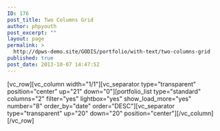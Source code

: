 ```yaml
---
ID: 176
post_title: Two Columns Grid
author: phpyouth
post_excerpt: ""
layout: page
permalink: >
  http://dpws-demo.site/GODIS/portfolio/with-text/two-columns-grid
published: true
post_date: 2013-10-07 14:47:52
---
```

[vc_row][vc_column width="1/1"][vc_separator type="transparent" position="center" up="21" down="0"][portfolio_list type="standard" columns="2" filter="yes" lightbox="yes" show_load_more="yes" number="8" order_by="date" order="DESC"][vc_separator type="transparent" up="20" down="20" position="center"][/vc_column][/vc_row]